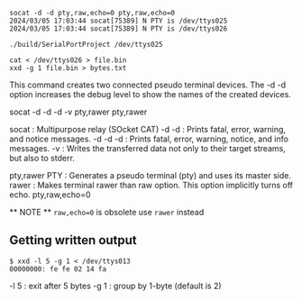 
```
socat -d -d pty,raw,echo=0 pty,raw,echo=0
2024/03/05 17:03:44 socat[75389] N PTY is /dev/ttys025
2024/03/05 17:03:44 socat[75389] N PTY is /dev/ttys026

./build/SerialPortProject /dev/ttys025

cat < /dev/ttys026 > file.bin
xxd -g 1 file.bin > bytes.txt 
```

This command creates two connected pseudo terminal devices. The -d -d option increases the debug level to show the names of the created devices.

socat -d -d -d -v pty,rawer pty,rawer


socat       : Multipurpose relay (SOcket CAT)
-d -d       : Prints fatal, error, warning, and notice messages.
-d -d -d    : Prints fatal, error, warning, notice, and info messages.
-v          : Writes the transferred data not only to their target streams, but also to stderr.

pty,rawer 
    PTY : Generates a pseudo terminal (pty) and uses its master side.
    rawer : Makes terminal rawer than raw option. This option implicitly turns off echo.
pty,raw,echo=0

** NOTE ** `raw,echo=0` is obsolete use `rawer` instead


## Getting written output

```
$ xxd -l 5 -g 1 < /dev/ttys013
00000000: fe fe 02 14 fa   
```
-l 5 : exit after 5 bytes
-g 1 : group by 1-byte (default is 2)